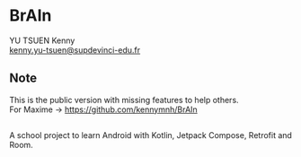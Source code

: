 # BrAIn
YU TSUEN Kenny  
kenny.yu-tsuen@supdevinci-edu.fr

## Note

This is the public version with missing features to help others.  
For Maxime -> https://github.com/kennymnh/BrAIn

## 

A school project to learn Android with Kotlin, Jetpack Compose, Retrofit and Room.
